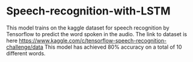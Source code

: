 # Speech-recognition-with-LSTM
This model trains on the kaggle dataset for speech recognition by Tensorflow to predict the word spoken in the audio.
The link to dataset is here https://www.kaggle.com/c/tensorflow-speech-recognition-challenge/data
This model has achieved 80% accuracy on a total of 10 different words.
